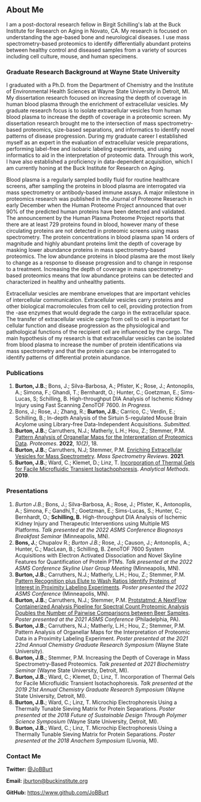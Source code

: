 ## About Me

I am a post-doctoral research fellow in Birgit Schilling's lab at the Buck Institute for Research on Aging in Novato, CA.
My research is focused on understanding the age-based bone and neurological diseases.
I use mass spectrometry-based proteomics to identify differentially abundant proteins between healthy control and diseased samples from a variety of sources including cell culture, mouse, and human specimens.

### Graduate Research Background at Wayne State University

I graduated with a Ph.D. from the Department of Chemistry and the Institute of Environmental Health Sciences at Wayne State University in Detroit, MI.
My dissertation research focused on increasing the depth of coverage in human blood plasma through the enrichment of extracellular vesicles.
My graduate research focus is to isolate extracellular vesicles from human blood plasma to increase the depth of coverage in a proteomic screen.
My dissertation research brought me to the intersection of mass spectrometry-based proteomics, size-based separations, and informatics to identify novel patterns of disease progression.
During my graduate career I established myself as an expert in the evaluation of extracellular vesicle preparations, performing label-free and isobaric labeling experiments, and using informatics to aid in the interpretation of proteomic data.
Through this work, I have also established a proficiency in data-dependent acquisition, which I am currently honing at the Buck Institute for Research on Aging.

Blood plasma is a regularly sampled bodily fluid for routine healthcare screens, after sampling the proteins in blood plasma are interrogated via mass spectrometry or antibody-based immune assays.
A major milestone in proteomics research was published in the Journal of Proteome Reserach in early December when the Human Proteome Project announced that over 90% of the predicted human proteins have been detected and validated.
The announcement by the Human Plasma Proteome Project reports that there are at least 729 proteins found in blood, however many of these circulating proteins are not detected in proteomic screens using mass spectrometry.
The protein concentrations in blood plasma span 14 orders of magnitude and highly abundant proteins limit the depth of coverage by masking lower abundance proteins in mass spectrometry-based proteomics.
The low abundance proteins in blood plasma are the most likely to change as a response to disease progression and to change in response to a treatment.
Increasing the depth of coverage in mass spectrometry-based proteomics means that low abundance proteins can be detected and characterized in healthy and unhealthy patients.

Extracellular vesicles are membrane envelopes that are important vehicles of intercellular communication.
Extracellular vesicles carry proteins and other biological macromolecules from cell to cell, providing protection from the -ase enzymes that would degrade the cargo in the extracellular space.
The transfer of extracellular vesicle cargo from cell to cell is important for cellular function and disease progression as the physiological and pathological functions of the recipient cell are influenced by the cargo.
The main hypothesis of my research is that extracellular vesicles can be isolated from blood plasma to increase the number of protein identifications via mass spectrometry and that the protein cargo can be interrogated to identify patterns of differential protein abundance.

### Publications

1. **Burton, J.B.**; Bons, J.; Silva-Barbosa, A.; Pfister, K.; Rose, J.; Antonoplis, A.; Simona, F.; Ghandi, T.; Bernhardt, O.;  Hunter, C.; Goetzman, E.; Sims-Lucas, S; Schilling, B. High-throughput DIA Analysis of Ischemic Kidney Injury using Fast Scanning ZenoTOF 7600. _In Progress._
2. Bons, J.; Rose, J.; Zhang, R.; **Burton, J.B.**; Carrico, C.; Verdin, E.; Schilling, B.; In-depth Analysis of the Sirtuin 5-regulated Mouse Brain Acylome using Library-free Data-Independent Acquisitions. _Submitted._
3. **Burton, J.B.**; Carruthers, N.J.; Matherly, L.H.; Hou, Z.; Stemmer, P.M. [Pattern Analysis of Organellar Maps for the Interpretation of Proteomics Data](https://doi.org/10.3390/proteomes10020018). _Proteomes_. **2022**, _10(2)_, 18.
4. **Burton, J.B.**; Carruthers, N.J; Stemmer, P.M. [Enriching Extracellular Vesicles for Mass Spectrometry](https://doi.org/10.1002/mas.21738). _Mass Spectrometry Reviews_. **2021**. 
5. **Burton, J.B.**; Ward, C.; Klemet, D.; Linz, T. [Incorporation of Thermal Gels for Facile Microfluidic Transient Isotachophoresis](https://doi.org/10.1039/c9ay01384a). _Analytical Methods_. **2019**.

### Presentations

1. _Burton J.B._; Bons, J.; Silva-Barbosa, A.; Rose, J.; Pfister, K., Antonoplis, A.; Simona, F.; Gandhi,T.; Goetzman, E.; Sims-Lucas, S.; Hunter, C.; Bernhardt, O.; **Schilling, B.** High-throughput DIA Analysis of Ischemic Kidney Injury and Therapeutic Interventions using Multiple MS Platforms. _Talk presented at the 2022 ASMS Conference Biognosys Breakfast Seminar_ (Minneapolis, MN).
2. **Bons, J.**; Chupalov R.; _Burton J.B._; Rose, J.; Causon, J.; Antonoplis, A.; Hunter, C.; MacLean, B.; Schilling, B. ZenoTOF 7600 System Acquisitions with Electron Activated Dissociation and Novel Skyline Features for Quantification of Protein PTMs. _Talk presented at the 2022 ASMS Conference Skyline User Group Meeting_ (Minneapolis, MN).
3. **Burton, J.B.**; Carruthers, N.J.; Matherly, L.H.; Hou, Z.; Stemmer, P.M. [Pattern Recognition plus Elute to Wash Ratios Identify Proteins of Interest in Proximity Labeling Experiments](ASMS2022.md). _Poster presented the 2022 ASMS Conference_ (Minneapolis, MN).
4. **Burton, J.B.**; Carruthers, N.J.; Stemmer, P.M. [Protstatmd: A NextFlow Containerized Analysis Pipeline for Spectral Count Proteomic Analysis Doubles the Number of Pairwise Comparisons between Beer Samples](ASMS2021.md). _Poster presented at the 2021 ASMS Conference_ (Philadelphia, PA).
5. **Burton, J.B.**; Carruthers, N.J.; Matherly, L.H.; Hou, Z.; Stemmer, P.M. Pattern Analysis of Organellar Maps for the Interpretation of Proteomic Data in a Proximity Labeling Experiment. _Poster presented at the 2021 22nd Annual Chemistry Graduate Research Symposium_ (Wayne State University).
6. **Burton, J.B.**; Stemmer, P.M. Increasing the Depth of Coverage in Mass Spectrometry-Based Proteomics. _Talk presented at 2021 Biochemistry Seminar_ (Wayne State University, Detroit, MI).
7. **Burton, J.B.**; Ward, C.; Klemet, D.; Linz, T. Incorporation of Thermal Gels for Facile Microfluidic Transient Isotachophoresis. _Talk presented at the 2019 21st Annual Chemistry Graduate Research Symposium_ (Wayne State University, Detroit, MI).
8. **Burton, J.B.**; Ward, C.; Linz, T. Microchip Electrophoresis Using a Thermally Tunable Sieving Matrix for Protein Separations. _Poster presented at the 2018 Future of Sustainable Design Through Polymer Science Symposium_ (Wayne State University, Detroit, MI).
9. **Burton, J.B.**; Ward, C.; Linz, T. Microchip Electrophoresis Using a Thermally Tunable Sieving Matrix for Protein Separations. _Poster presented at the 2018 Anachem Symposium_ (Livonia, MI).

### Contact Me

**Twitter:** [@JoBBurt](https://twitter.com/JoBBurt)

**Email:** <jburton@buckinstitute.org>

**GitHub:** <https://www.github.com/JoBBurt>
